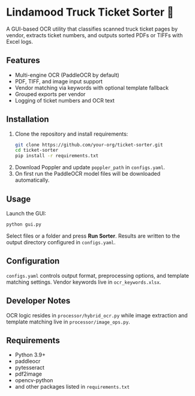 # Lindamood Truck Ticket Sorter 🧾

A GUI-based OCR utility that classifies scanned truck ticket pages by vendor, extracts ticket numbers, and outputs sorted PDFs or TIFFs with Excel logs.

## Features

- Multi-engine OCR (PaddleOCR by default)
- PDF, TIFF, and image input support
- Vendor matching via keywords with optional template fallback
- Grouped exports per vendor
- Logging of ticket numbers and OCR text

## Installation

1. Clone the repository and install requirements:
   ```bash
   git clone https://github.com/your-org/ticket-sorter.git
   cd ticket-sorter
   pip install -r requirements.txt
   ```
2. Download Poppler and update `poppler_path` in `configs.yaml`.
3. On first run the PaddleOCR model files will be downloaded automatically.

## Usage

Launch the GUI:
```bash
python gui.py
```

Select files or a folder and press **Run Sorter**. Results are written to the output directory configured in `configs.yaml`.

## Configuration

`configs.yaml` controls output format, preprocessing options, and template matching settings. Vendor keywords live in `ocr_keywords.xlsx`.

## Developer Notes

OCR logic resides in `processor/hybrid_ocr.py` while image extraction and template matching live in `processor/image_ops.py`.

## Requirements

- Python 3.9+
- paddleocr
- pytesseract
- pdf2image
- opencv-python
- and other packages listed in `requirements.txt`

